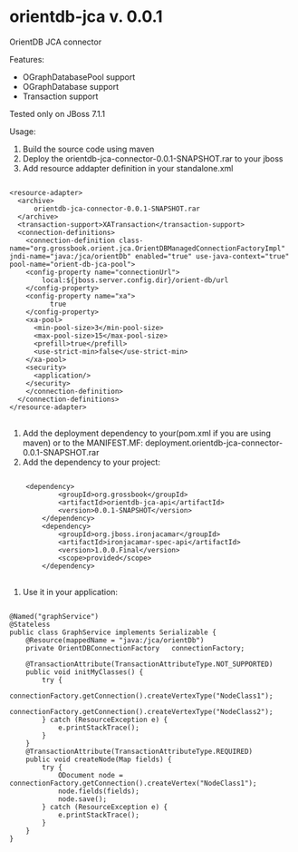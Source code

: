 orientdb-jca v. 0.0.1
============

OrientDB JCA connector

Features:
- OGraphDatabasePool support
- OGraphDatabase support
- Transaction support

Tested only on JBoss 7.1.1

Usage:
 1. Build the source code using maven
 1. Deploy the orientdb-jca-connector-0.0.1-SNAPSHOT.rar to your jboss
 1. Add resource addapter definition in your standalone.xml
<pre>
<code>
&lt;resource-adapter&gt;
  &lt;archive&gt;
      orientdb-jca-connector-0.0.1-SNAPSHOT.rar
  &lt;/archive&gt;
  &lt;transaction-support&gt;XATransaction&lt;/transaction-support&gt;
  &lt;connection-definitions&gt;
    &lt;connection-definition class-name=&quot;org.grossbook.orient.jca.OrientDBManagedConnectionFactoryImpl&quot; jndi-name=&quot;java:/jca/orientDb&quot; enabled=&quot;true&quot; use-java-context=&quot;true&quot; pool-name=&quot;orient-db-jca-pool&quot;&gt;
    &lt;config-property name=&quot;connectionUrl&quot;&gt;
        local:${jboss.server.config.dir}/orient-db/url
    &lt;/config-property&gt;
    &lt;config-property name=&quot;xa&quot;&gt;
          true
    &lt;/config-property&gt;
    &lt;xa-pool&gt;
      &lt;min-pool-size&gt;3&lt;/min-pool-size&gt;
      &lt;max-pool-size&gt;15&lt;/max-pool-size&gt;
      &lt;prefill&gt;true&lt;/prefill&gt;
      &lt;use-strict-min&gt;false&lt;/use-strict-min&gt;
    &lt;/xa-pool&gt;
    &lt;security&gt;
      &lt;application/&gt;
    &lt;/security&gt;
    &lt;/connection-definition&gt;
  &lt;/connection-definitions&gt;
&lt;/resource-adapter&gt;
</code>
</pre>

 1. Add the deployment dependency to your(pom.xml if you are using maven) or to the MANIFEST.MF: deployment.orientdb-jca-connector-0.0.1-SNAPSHOT.rar
 1. Add the dependency to your project:
<pre>
<code>
  	&lt;dependency&gt;
			&lt;groupId&gt;org.grossbook&lt;/groupId&gt;
			&lt;artifactId&gt;orientdb-jca-api&lt;/artifactId&gt;
			&lt;version&gt;0.0.1-SNAPSHOT&lt;/version&gt;
		&lt;/dependency&gt;
		&lt;dependency&gt;
			&lt;groupId&gt;org.jboss.ironjacamar&lt;/groupId&gt;
			&lt;artifactId&gt;ironjacamar-spec-api&lt;/artifactId&gt;
			&lt;version&gt;1.0.0.Final&lt;/version&gt;
			&lt;scope&gt;provided&lt;/scope&gt;
		&lt;/dependency&gt;		
</code>
</pre>

 1. Use it in your application:
<pre>
<code>
@Named("graphService")
@Stateless
public class GraphService implements Serializable {
	@Resource(mappedName = "java:/jca/orientDb")
	private OrientDBConnectionFactory	connectionFactory;
		
	@TransactionAttribute(TransactionAttributeType.NOT_SUPPORTED)
	public void initMyClasses() {
		try {
			connectionFactory.getConnection().createVertexType("NodeClass1");
			connectionFactory.getConnection().createVertexType("NodeClass2");
		} catch (ResourceException e) {
			e.printStackTrace();
		}
	}
	@TransactionAttribute(TransactionAttributeType.REQUIRED)
	public void createNode(Map<String, Object> fields) {
		try {
			ODocument node = connectionFactory.getConnection().createVertex("NodeClass1");
			node.fields(fields);
			node.save();
		} catch (ResourceException e) {
			e.printStackTrace();
		}
	}	
}
</code>
</pre>